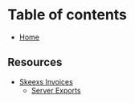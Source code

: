 # Table of contents

* [Home](README.md)

## Resources

* [Skeexs Invoices](resources/skeexs-invoices/README.md)
  * [Server Exports](resources/skeexs-invoices/server-exports.md)
